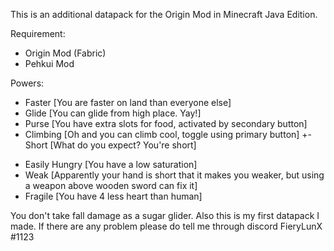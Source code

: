 This is an additional datapack for the Origin Mod in Minecraft Java Edition.

Requirement:
- Origin Mod (Fabric)
- Pehkui Mod

Powers:

+ Faster
[You are faster on land than everyone else]
+ Glide
[You can glide from high place. Yay!]
+ Purse
[You have extra slots for food, activated by secondary button]
+ Climbing
[Oh and you can climb cool, toggle using primary button]
+- Short
[What do you expect? You're short]
- Easily Hungry
[You have a low saturation]
- Weak
[Apparently your hand is short that it makes you weaker, but using a weapon above wooden sword can fix it]
- Fragile
[You have 4 less heart than human]
 
You don't take fall damage as a sugar glider. Also this is my first datapack I made. If there are any problem please do tell me through discord FieryLunX #1123
